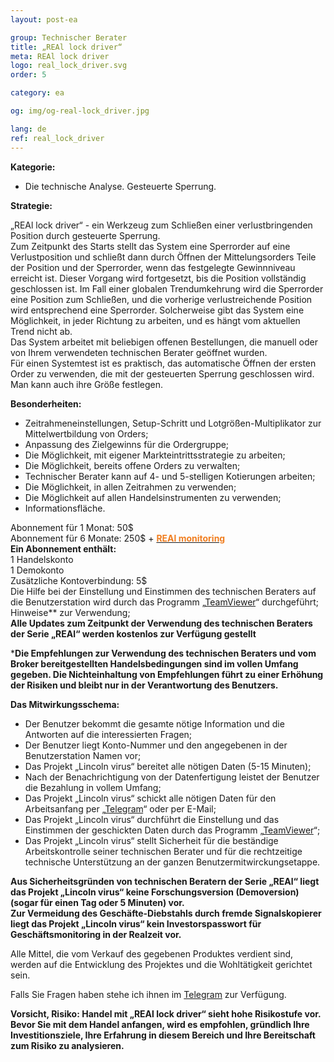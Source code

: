 ```yaml
---
layout: post-ea

group: Technischer Berater
title: „REAl lock driver“
meta: REAl lock driver
logo: real_lock_driver.svg
order: 5

category: ea

og: img/og-real-lock_driver.jpg

lang: de
ref: real_lock_driver
---
```


**Kategorie:**  
  - Die technische Analyse. Gesteuerte Sperrung.  
  
**Strategie:**  

„REAl lock driver“ - ein Werkzeug zum Schließen einer verlustbringenden Position durch gesteuerte Sperrung.  
Zum Zeitpunkt des Starts stellt das System eine Sperrorder auf eine Verlustposition und schließt dann durch Öffnen der Mittelungsorders Teile der Position und der Sperrorder, wenn das festgelegte Gewinnniveau erreicht ist. Dieser Vorgang wird fortgesetzt, bis die Position vollständig geschlossen ist. Im Fall einer globalen Trendumkehrung wird die Sperrorder eine Position zum Schließen, und die vorherige verlustreichende Position wird entsprechend eine Sperrorder. Solcherweise gibt das System eine Möglichkeit, in jeder Richtung zu arbeiten, und es hängt vom aktuellen Trend nicht ab.  
Das System arbeitet mit beliebigen offenen Bestellungen, die manuell oder von Ihrem verwendeten technischen Berater geöffnet wurden.  
Für einen Systemtest ist es praktisch, das automatische Öffnen der ersten Order zu verwenden, die mit der gesteuerten Sperrung geschlossen wird. Man kann auch ihre Größe festlegen.  

**Besonderheiten:**  
  - Zeitrahmeneinstellungen, Setup-Schritt und Lotgrößen-Multiplikator zur Mittelwertbildung von Orders;  
  - Anpassung des Zielgewinns für die Ordergruppe;  
  - Die Möglichkeit, mit eigener Markteintrittsstrategie zu arbeiten;  
  - Die Möglichkeit, bereits offene Orders zu verwalten;  
  - Technischer Berater kann auf 4- und 5-stelligen Kotierungen arbeiten;
  - Die Möglichkeit, in allen Zeitrahmen zu verwenden;
  - Die Möglichkeit auf allen Handelsinstrumenten zu verwenden;
  - Informationsfläche.  
  
  Abonnement für 1 Monat: 50$  
  Abonnement für 6 Monate: 250$ + **<a href="https://lincolnvirus.com/de/ea/real_monitoring.html" target="_blank"><span style="color:#f07e20">REAl monitoring</span></a>**  
  **Ein Abonnement enthält:**  
  1 Handelskonto  
  1 Demokonto  
  Zusätzliche Kontoverbindung: 5$  
  Die Hilfe bei der Einstellung und Einstimmen des technischen Beraters auf die Benutzerstation wird durch das Programm „<a href="https://www.teamviewer.com/" target="_blank">TeamViewer</a>“ durchgeführt;  
  Hinweise** zur Verwendung;  
  **Alle Updates zum Zeitpunkt der Verwendung des technischen Beraters der Serie „REAl“ werden kostenlos zur Verfügung gestellt**  
  
***Die Empfehlungen zur Verwendung des technischen Beraters und vom Broker bereitgestellten Handelsbedingungen sind im vollen Umfang gegeben. Die Nichteinhaltung von Empfehlungen führt zu einer Erhöhung der Risiken und bleibt nur in der Verantwortung des Benutzers.**  

**Das Mitwirkungsschema:**  

- Der Benutzer bekommt die gesamte nötige Information und die Antworten auf die interessierten Fragen;  
- Der Benutzer liegt Konto-Nummer und den angegebenen in der Benutzerstation Namen vor;  
- Das Projekt „Lincoln virus“ bereitet alle nötigen Daten (5-15 Minuten);  
- Nach der Benachrichtigung von der Datenfertigung leistet der Benutzer die Bezahlung in vollem Umfang;  
- Das Projekt „Lincoln virus“ schickt alle nötigen Daten für den Arbeitsanfang per „<a href="https://t.me/chutkoy" target="_blank">Telegram</a>“ oder per E-Mail;  
- Das Projekt „Lincoln virus“ durchführt die Einstellung und das Einstimmen der geschickten Daten durch das Programm „<a href="https://www.teamviewer.com/" target="_blank">TeamViewer</a>“;  
- Das Projekt „Lincoln virus“ stellt Sicherheit für die beständige Arbeitskontrolle seiner technischen Berater und für die rechtzeitige technische Unterstützung an der ganzen Benutzermitwirckungsetappe.  

**Aus Sicherheitsgründen von technischen Beratern der Serie „REAl“ liegt das Projekt „Lincoln virus“ keine Forschungsversion (Demoversion) (sogar für einen Tag oder 5 Minuten) vor.**  
**Zur Vermeidung des Geschäfte-Diebstahls durch fremde Signalskopierer liegt das Projekt „Lincoln virus“ kein Investorspasswort für Geschäftsmonitoring in der Realzeit vor.**  

Alle Mittel, die vom Verkauf des gegebenen Produktes verdient sind, werden auf die Entwicklung des Projektes und die Wohltätigkeit gerichtet sein.  

Falls Sie Fragen haben stehe ich ihnen im <a href="https://t.me/chutkoy" target="_blank">Telegram</a> zur Verfügung.  

**Vorsicht, Risiko: Handel mit „REAl lock driver“ sieht hohe Risikostufe vor. Bevor Sie mit dem Handel anfangen, wird es empfohlen, gründlich Ihre Investitionsziele, Ihre Erfahrung in diesem Bereich und Ihre Bereitschaft zum Risiko zu analysieren.**
